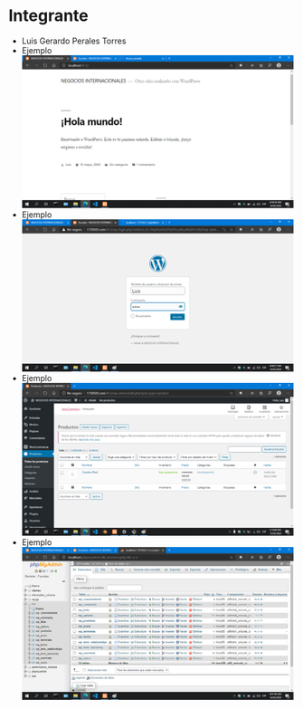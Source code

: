 # Integrante
* Luis Gerardo Perales Torres
* Ejemplo 
!["Sitio Wordpress"](Img.png)
* Ejemplo 
!["Sitio Wordpress admin"](Img1.png)
* Ejemplo 
!["Wordpress admin panel"](Img2.png)
* Ejemplo 
!["Wordpress DB"](Img3.png)